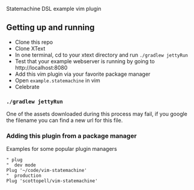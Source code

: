 Statemachine DSL example vim plugin

## Getting up and running
- Clone this repo
- Clone XText
- In one terminal, cd to your xtext directory and run `./gradlew jettyRun`
- Test that your example webserver is running by going to http://localhost:8080
- Add this vim plugin via your favorite package manager
- Open `example.statemachine` in vim
- Celebrate

### `./gradlew jettyRun`
One of the assets downloaded during this process may fail, if you google the
filename you can find a new url for this file.

### Adding this plugin from a package manager

Examples for some popular plugin managers
```vimscript
" plug
"  dev mode
Plug '~/code/vim-statemachine'
"  production
Plug 'scottopell/vim-statemachine'
```

